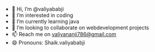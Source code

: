 - 👋 Hi, I’m @valiyababji
- 👀 I’m interested in coding
- 🌱 I’m currently learning java
- 💞️ I’m looking to collaborate on webdevelopment projects
- 📫 Reach me on valiyananji786@gmail.com 
- 😄 Pronouns: Shaik.valiyababji
  

<!---
valiyababji/valiyababji is a ✨ special ✨ repository because its `README.md` (this file) appears on your GitHub profile.
You can click the Preview link to take a look at your changes.
--->
